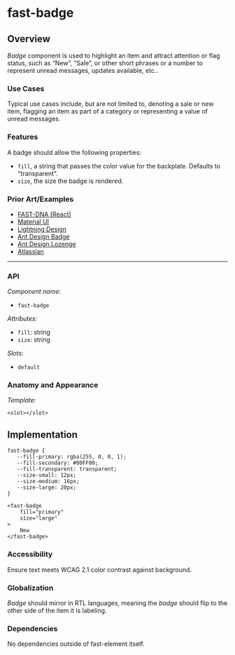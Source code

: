 # fast-badge

## Overview

*Badge* component is used to highlight an item and attract attention or flag status, such as “New”, “Sale”, or other short phrases or a number to represent unread messages, updates available, etc..

### Use Cases

Typical use cases include, but are not limited to, denoting a sale or new item, flagging an item as part of a category or representing a value of unread messages.
  
### Features

A badge should allow the following properties:
- `fill`, a string that passes the color value for the backplate. Defaults to "transparent".
- `size`, the size the badge is rendered.

### Prior Art/Examples
- [FAST-DNA (React)](https://explore.fast.design/components/badge)
- [Material UI](https://material-ui.com/components/badges/)
- [Lightning Design](https://www.lightningdesignsystem.com/components/badges/)
- [Ant Design Badge](https://ant.design/components/badge/)
- [Ant Design Lozenge](https://atlaskit.atlassian.com/packages/core/lozenge)
- [Atlassian](https://atlaskit.atlassian.com/packages/core/badge)

---

### API

*Component name:*
- `fast-badge`

*Attributes:*
- `fill`: string
- `size`: string

*Slots:*
- `default`

### Anatomy and Appearance

*Template:*
```
<slot></slot>
```

## Implementation

```
fast-badge {
   --fill-primary: rgba(255, 0, 0, 1);
   --fill-secondary: #00FF00;
   --fill-transparent: transparent;
   --size-small: 12px;
   --size-medium: 16px;
   --size-large: 20px;
}
```

```
<fast-badge
    fill="primary"
    size="large"
>
    New
</fast-badge>
```

### Accessibility

Ensure text meets WCAG 2.1 color contrast against background.

### Globalization

*Badge* should mirror in RTL languages, meaning the *badge* should flip to the other side of the item it is labeling.

### Dependencies

No dependencies outside of fast-element itself.
